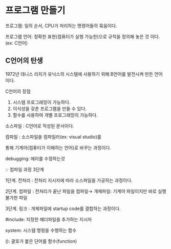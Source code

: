 # 프로그램 만들기

프로그램: 일의 순서, CPU가 처리하는 명령어들의 묶음이다.

프로그램 언어: 정확한 표현(컴퓨터가 실행 가능한)으로 규칙을 정의해 놓은 것 이다.(ex: C언어)

## C언어의 탄생

1972년 데니스 리치가 유닉스의 시스템에 사용하기 위해 B언어를 발전시켜 만든 언어 이다.

 C언어의 장점

1. 시스템 프로그래밍이 가능하다.
2. 이식성을 갖춘 프로그램을 만들 수 있다.
3. 함수를 사용하여 개별 프로그래밍이 가능하다.

소스파일 : C언어로 작성된 문서이다.

컴파일 : 소스파일을 컴파일러(ex: visual studio)를

통해 기계어(컴퓨터가 이해하는 언어)로 바꾸는 과정이다.

debugging: 에러를 수정하는것

<aside>
💡 컴파일 과정 3단계

</aside>

1단계. 전처리 : 전처리 지시자에 따라 소스파일을 가공하는 과정이다.

2단계. 컴파일 : 전처리가 끝난 파일을 컴파일→ 개체파일: 기계어 파일이지만 바로 실행 불가한 파일

3단계. 링크 : 개체파일에 startup code를 결합하는 과정이다.

#include: 지정한 헤더파일을 추가하는 지시자

system: 시스템 명령을 수행하는 함수

(): 괄호가 붙은 단어를 함수(function)
